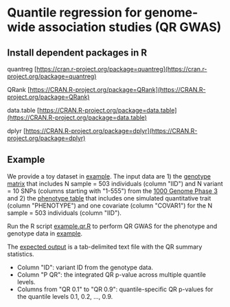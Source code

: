 # Quantile regression for genome-wide association studies (QR GWAS)



## Install dependent packages in R
quantreg [https://cran.r-project.org/package=quantreg](https://cran.r-project.org/package=quantreg)

QRank [https://CRAN.R-project.org/package=QRank](https://CRAN.R-project.org/package=QRank)

data.table [https://CRAN.R-project.org/package=data.table](https://CRAN.R-project.org/package=data.table)

dplyr [https://CRAN.R-project.org/package=dplyr](https://CRAN.R-project.org/package=dplyr)



## Example
We provide a toy dataset in [example](/example). 
The input data are 1) the [genotype matrix](example/example.genotype.tsv) that includes N sample = 503 individuals (column "IID") 
and N variant = 10 SNPs (columns starting with "1-555") from the [1000 Genome Phase 3](https://www.internationalgenome.org/category/phase-3/)
and 2) the [phenotype table](example/example.phenotype.tsv) that includes one simulated quantitative trait (column "PHENOTYPE") and one covariate (column "COVAR1") for the N sample = 503 individuals (column "IID").

Run the R script [example.qr.R](example.qr.R) to perform QR GWAS for the phenotype and genotype data in [example](/example). 

The [expected output](example/example.sumstat.tsv) is a tab-delimited text file with the QR summary statistics. 
- Column "ID": variant ID from the genotype data.
- Column "P QR": the integrated QR p-value across multiple quantile levels.
- Columns from "QR 0.1" to "QR 0.9": quantile-specific QR p-values for the quantile levels 0.1, 0.2, ..., 0.9.


